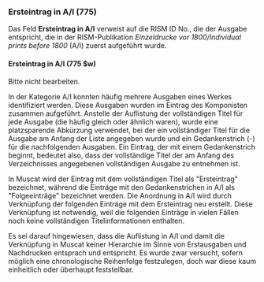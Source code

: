 ### Ersteintrag in A/I (775)

Das Feld **Ersteintrag in A/I** verweist auf die RISM ID No., die der Ausgabe entspricht, die in der RISM-Publikation _Einzeldrucke vor 1800/Individual prints before 1800_ (A/I) zuerst aufgeführt wurde.

#### Ersteintrag in A/I (775 $w)

Bitte nicht bearbeiten.

In der Kategorie A/I konnten häufig mehrere Ausgaben eines Werkes identifiziert werden. Diese Ausgaben wurden im Eintrag des Komponisten zusammen aufgeführt. Anstelle der Auflistung der vollständigen Titel für jede Ausgabe (die häufig gleich oder ähnlich waren), wurde eine platzsparende Abkürzung verwendet, bei der ein vollständiger Titel für die Ausgabe am Anfang der Liste angegeben wurde und ein Gedankenstrich (-) für die nachfolgenden Ausgaben. Ein Eintrag, der mit einem Gedankenstrich beginnt, bedeutet also, dass der vollständige Titel der am Anfang des Verzeichnisses angegebenen vollständigen Ausgabe zu entnehmen ist.

In Muscat wird der Eintrag mit dem vollständigen Titel als "Ersteintrag" bezeichnet, während die Einträge mit den Gedankenstrichen in A/I als "Folgeeinträge" bezeichnet werden. Die Anordnung in A/I wird durch Verknüpfung der folgenden Einträge mit dem Ersteintrag neu erstellt. Diese Verknüpfung ist notwendig, weil die folgenden Einträge in vielen Fällen noch keine vollständigen Titelinformationen enthalten.

Es sei darauf hingewiesen, dass die Auflistung in A/I und damit die Verknüpfung in Muscat keiner Hierarchie im Sinne von Erstausgaben und Nachdrucken entsprach und entspricht. Es wurde zwar versucht, sofern möglich eine chronologische Reihenfolge festzulegen, doch war diese kaum einheitlich oder überhaupt feststellbar.
